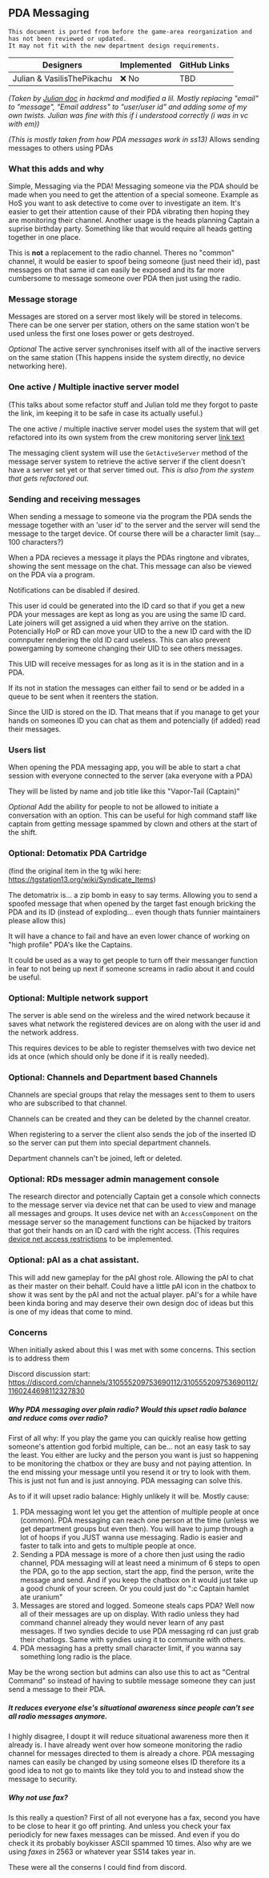 ## PDA Messaging
```admonish warning "Attention: Legacy Documentation!"
This document is ported from before the game-area reorganization and has not been reviewed or updated.
It may not fit with the new department design requirements.
```

| Designers | Implemented | GitHub Links |
|---|---|---|
| Julian & VasilisThePikachu |  :x: No | TBD |

*(Taken by [Julian doc](https://hackmd.io/iu2yK9bcQb-veuCOLl-FYw?both#Optional-Channels-and-Department-based-Channels) in hackmd and modified a lil. Mostly replacing "email" to "message", "Email address" to "user/user id" and adding some of my own twists. Julian was fine with this if i understood correctly (i was in vc with em))*

*(This is mostly taken from how PDA messages work in ss13)*
Allows sending messages to others using PDAs

### What this adds and why
Simple, Messaging via the PDA!
Messaging someone via the PDA should be made when you need to get the attention of a special someone. Example as HoS you want to ask detective to come over to investigate an item. It's easier to get their attention cause of their PDA vibrating then hoping they are monitoring their channel. Another usage is the heads planning Captain a suprise birthday party. Something like that would require all heads getting together in one place.

This is **not** a replacement to the radio channel. Theres no "common" channel, it would be easier to spoof being someone (just need their id), past messages on that same id can easily be exposed and its far more cumbersome to message someone over PDA then just using the radio.

### Message storage
Messages are stored on a server most likely will be stored in telecoms. There can be one server per station, others on the same station won't be used unless the first one loses power or gets destroyed.

*Optional* The active server synchronises itself with all of the inactive servers on the same station (This happens inside the system directly, no device networking here).

### One active / Multiple inactive server model

(This talks about some refactor stuff and Julian told me they forgot to paste the link, im keeping it to be safe in case its actually useful.)

The one active / multiple inactive server model uses the system that will get refactored into its own system from the crew monitoring server [link text]() 

The messaging client system will use the `GetActiveServer` method of the message server system to retrieve the active server if the client doesn't have a server set yet or that server timed out. *This is also from the system that gets refactored out.*

### Sending and receiving messages

When sending a message to someone via the program the PDA sends the message together with an 'user id' to the server and the server will send the message to the target device. Of course there will be a character limit (say... 100 characters?)

When a PDA recieves a message it plays the PDAs ringtone and vibrates, showing the sent message on the chat. This message can also be viewed on the PDA via a program.

Notifications can be disabled if desired.

This user id could be generated into the ID card so that if you get a new PDA your messages are kept as long as you are using the same ID card. Late joiners will get assigned a uid when they arrive on the station. Potencially HoP or RD can move your UID to the a new ID card with the ID comnputer rendering the old ID card useless. This can also prevent powergaming by someone changing their UID to see others messages.

This UID will receive messages for as long as it is in the station and in a PDA.

If its not in station the messages can either fail to send or be added in a queue to be sent when it reenters the station.

Since the UID is stored on the ID. That means that if you manage to get your hands on someones ID you can chat as them and potencially (if added) read their messages.

### Users list

When opening the PDA messaging app, you will be able to start a chat session with everyone connected to the server (aka everyone with a PDA)

They will be listed by name and job title like this "Vapor-Tail (Captain)"

*Optional* Add the ability for people to not be allowed to initiate a conversation with an option. This can be useful for high command staff like captain from getting message spammed by clown and others at the start of the shift.

### Optional: Detomatix PDA Cartridge

(find the original item in the tg wiki here: https://tgstation13.org/wiki/Syndicate_Items)

The detomatrix is... a zip bomb in easy to say terms. Allowing you to send a spoofed message that when opened by the target fast enough bricking the PDA and its ID (instead of exploding... even though thats funnier maintainers please allow this)

It will have a chance to fail and have an even lower chance of working on "high profile" PDA's like the Captains.

It could be used as a way to get people to turn off their messanger function in fear to not being up next if someone screams in radio about it and could be useful.

### Optional: Multiple network support

The server is able send on the wireless and the wired network because it saves what network the registered devices are on along with the user id and the network address.

This requires devices to be able to register themselves with two device net ids at once (which should only be done if it is really needed).

### Optional: Channels and Department based Channels
Channels are special groups that relay the messages sent to them to users who are subscribed to that channel.

Channels can be created and they can be deleted by the channel creator.

When registering to a server the client also sends the job of the inserted ID so the server can put them into special department channels.

Department channels can't be joined, left or deleted.

### Optional: RDs messager admin management console
The research director and potencially Captain get a console which connects to the message server via device net that can be used to view and manage all messages and groups.
It uses device net with an `AccessComponent` on the message server so the management functions can be hijacked by traitors that got their hands on an ID card with the right access. (This requires [device net access restrictions](https://hackmd.io/gPjP95_zRUiT-bX4hKxE6w) to be implemented.

### Optional: pAI as a chat assistant.
This will add new gameplay for the pAI ghost role. Allowing the pAI to chat as their master on their behalf. Could have a little pAI icon in the chatbox to show it was sent by the pAI and not the actual player. pAI's for a while have been kinda boring and may deserve their own design doc of ideas but this is one of my ideas that come to mind.


### Concerns
When initially asked about this I was met with some concerns. This section is to address them

Discord discussion start: https://discord.com/channels/310555209753690112/310555209753690112/1160244698112327830

##### Why PDA messaging over plain radio? Would this upset radio balance and reduce coms over radio?
First of all why:
If you play the game you can quickly realise how getting someone's attention god forbid multiple, can be... not an easy task to say the least. You either are lucky and the person you want is just so happening to be monitoring the chatbox or they are busy and not paying attention. In the end missing your message until you resend it or try to look with them. This is just not fun and is just annoying. PDA messaging can solve this.

As to if it will upset radio balance: Highly unlikely it will be. Mostly cause:
1. PDA messaging wont let you get the attention of multiple people at once (common). PDA messaging can reach one person at the time (unless we get department groups but even then). You will have to jump through a lot of hoops if you JUST wanna use messaging. Radio is easier and faster to talk into and gets to multiple people at once.
2. Sending a PDA message is more of a chore then just using the radio channel, PDA messaging will at least need a minimum of 6 steps to open the PDA, go to the app section, start the app, find the person, write the message and send. And if you keep the chatbox on it would just take up a good chunk of your screen. Or you could just do ":c Captain hamlet ate uranium"
3. Messages are stored and logged. Someone steals caps PDA? Well now all of their messages are up on display. With radio unless they had command channel already they would never learn of any past messages. If two syndies decide to use PDA messaging rd can just grab their chatlogs. Same with syndies using it to communite with others.
4. PDA messaging has a pretty small character limit, if you wanna say something long radio is the place.

May be the wrong section but admins can also use this to act as "Central Command" so instead of having to subtile message someone they can just send a message to their PDA.

##### It reduces everyone else's situational awareness since people can't see all radio messages anymore.
I highly disagree, I doupt it will reduce situational awareness more then it already is. I have already went over how someone monitoring the radio channel for messages directed to them is already a chore. PDA messaging names can easily be changed by using someone elses ID therefore its a good idea to not go to maints like they told you to and instead show the message to security.

##### Why not use fax?
Is this really a question? First of all not everyone has a fax, second you have to be close to hear it go off printing. And unless you check your fax periodicly for new faxes messages can be missed. And even if you do check it its probably boykisser ASCII spammed 10 times. Also why are we using *faxes* in 2563 or whatever year SS14 takes year in.

These were all the conserns I could find from discord.

